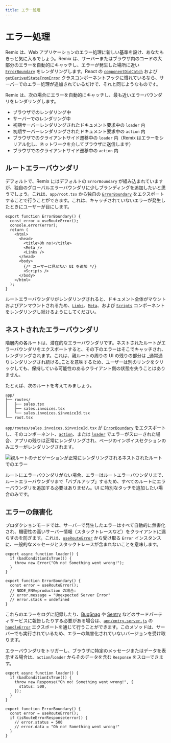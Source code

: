 ```yaml
---
title: エラー処理
---
```


# エラー処理

Remix は、Web アプリケーションのエラー処理に新しい基準を設け、あなたもきっと気に入るでしょう。Remix は、サーバーまたはブラウザ内のコードの大部分のエラーを自動的にキャッチし、エラーが発生した場所に近い [`ErrorBoundary`][error-boundary] をレンダリングします。React の [`componentDidCatch`][component-did-catch] および [`getDerivedStateFromError`][get-derived-state-from-error] クラスコンポーネントフックに慣れているなら、サーバーでのエラー処理が追加されているだけで、それと同じようなものです。

Remix は、次の場合にエラーを自動的にキャッチし、最も近いエラーバウンダリをレンダリングします。

- ブラウザでのレンダリング中
- サーバーでのレンダリング中
- 初期サーバーレンダリングされたドキュメント要求中の `loader` 内
- 初期サーバーレンダリングされたドキュメント要求中の `action` 内
- ブラウザでのクライアントサイド遷移中の `loader` 内（Remix はエラーをシリアル化し、ネットワークを介してブラウザに送信します）
- ブラウザでのクライアントサイド遷移中の `action` 内

## ルートエラーバウンダリ

デフォルトで、Remix にはデフォルトの `ErrorBoundary` が組み込まれていますが、独自のグローバルエラーバウンダリに少しブランディングを追加したいと思うでしょう。これは、`app/root.tsx` から独自の [`ErrorBoundary`][error-boundary] をエクスポートすることで行うことができます。これは、キャッチされていないエラーが発生したときにユーザーが目にします。

```tsx
export function ErrorBoundary() {
  const error = useRouteError();
  console.error(error);
  return (
    <html>
      <head>
        <title>Oh no!</title>
        <Meta />
        <Links />
      </head>
      <body>
        {/* ユーザーに見せたい UI を追加 */}
        <Scripts />
      </body>
    </html>
  );
}
```

ルートエラーバウンダリがレンダリングされると、ドキュメント全体がマウントおよびアンマウントされるため、[`Links`][links-component]、[`Meta`][meta-component]、および [`Scripts`][scripts-component] コンポーネントをレンダリングし続けるようにしてください。

## ネストされたエラーバウンダリ

階層内の各ルートは、潜在的なエラーバウンダリです。ネストされたルートがエラーバウンダリをエクスポートすると、その下のエラーはそこでキャッチされ、レンダリングされます。これは、親ルートの周りの UI の残りの部分は _通常通りレンダリングされ続ける_ことを意味するため、ユーザーは別のリンクをクリックしても、保持している可能性のあるクライアント側の状態を失うことはありません。

たとえば、次のルートを考えてみましょう。

```text
app/
├── routes/
│   ├── sales.tsx
│   ├── sales.invoices.tsx
│   └── sales.invoices.$invoiceId.tsx
└── root.tsx
```

`app/routes/sales.invoices.$invoiceId.tsx` が [`ErrorBoundary`][error-boundary] をエクスポートし、そのコンポーネント、[`action`][action]、または [`loader`][loader] でエラーがスローされた場合、アプリの残りは正常にレンダリングされ、ページのインボイスセクションのみエラーがレンダリングされます。

![親ルートのナビゲーションが正常にレンダリングされるネストされたルートでのエラー][error-in-a-nested-route-where-the-parent-route-s-navigation-renders-normally]

ルートにエラーバウンダリがない場合、エラーはルートエラーバウンダリまで、ルートエラーバウンダリまで「バブルアップ」するため、すべてのルートにエラーバウンダリを追加する必要はありません。UI に特別なタッチを追加したい場合のみです。

## エラーの無害化

プロダクションモードでは、サーバーで発生したエラーはすべて自動的に無害化され、機密性の高いサーバー情報（スタックトレースなど）をクライアントに漏らすのを防ぎます。これは、[`useRouteError`][use-route-error] から受け取る `Error` インスタンスに、一般的なメッセージとスタックトレースが含まれないことを意味します。

```tsx
export async function loader() {
  if (badConditionIsTrue()) {
    throw new Error("Oh no! Something went wrong!");
  }
}

export function ErrorBoundary() {
  const error = useRouteError();
  // NODE_ENV=production の場合:
  // error.message = "Unexpected Server Error"
  // error.stack = undefined
}
```

これらのエラーをログに記録したり、[BugSnag][bugsnag] や [Sentry][sentry] などのサードパーティサービスに報告したりする必要がある場合は、[`app/entry.server.js`][entry-server] の [`handleError`][handle-error] エクスポートを通じて行うことができます。このメソッドは、サーバーでも実行されているため、エラーの無害化されていないバージョンを受け取ります。

エラーバウンダリをトリガーし、ブラウザに特定のメッセージまたはデータを表示する場合は、`action`/`loader` からそのデータを含む `Response` をスローできます。

```tsx
export async function loader() {
  if (badConditionIsTrue()) {
    throw new Response("Oh no! Something went wrong!", {
      status: 500,
    });
  }
}

export function ErrorBoundary() {
  const error = useRouteError();
  if (isRouteErrorResponse(error)) {
    // error.status = 500
    // error.data = "Oh no! Something went wrong!"
  }
}
```

[component-did-catch]: https://react.dev/reference/react/Component#componentdidcatch
[get-derived-state-from-error]: https://react.dev/reference/react/Component#static-getderivedstatefromerror
[error-boundary]: ../route/error-boundary
[links-component]: ../components/links
[meta-component]: ../components/meta
[scripts-component]: ../components/scripts
[error-in-a-nested-route-where-the-parent-route-s-navigation-renders-normally]: /docs-images/error-boundary.png
[action]: ../route/action
[loader]: ../route/loader
[use-route-error]: ../hooks/use-route-error
[bugsnag]: https://www.bugsnag.com/
[sentry]: https://sentry.io/
[handle-error]: ../file-conventions/entry.server#handleerror
[entry-server]: ../file-conventions/entry.server


